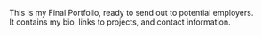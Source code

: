 This is my Final Portfolio, ready to send out to potential employers.  
It contains my bio, links to projects, and contact information.